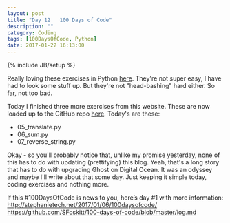 ```yaml
---
layout: post
title: "Day 12   100 Days of Code"
description: ""
category: Coding
tags: [100DaysOfCode, Python]
date: 2017-01-22 16:13:00
---
```

{% include JB/setup %}

Really loving these exercises in Python [here](http://www.ling.gu.se/~lager/python_exercises.html).  They're not super easy, I have had to look some stuff up.  But they're not "head-bashing" hard either.  So far, not too bad.  

Today I finished three more exercises from this website.  These are now loaded up to the GitHub repo [here](https://github.com/SFoskitt/python_extra).  Today's are these:

* 05_translate.py
* 06_sum.py
* 07_reverse\_string.py

Okay - so you'll probably notice that, unlike my promise yesterday, none of this has to do with updating (prettifying) this blog.  Yeah, that's a long story that has to do with upgrading Ghost on Digital Ocean.  It was an odyssey and maybe I'll write about that some day.  Just keeping it simple today, coding exercises and nothing more.


If this #100DaysOfCode is news to you, here’s day #1 with more information:
http://stephanietech.net/2017/01/06/100daysofcode/
https://github.com/SFoskitt/100-days-of-code/blob/master/log.md
